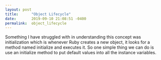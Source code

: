 ```yaml
---
layout: post
title:      "Object Lifecycle"
date:       2019-09-10 21:08:51 -0400
permalink:  object_lifecycle
---
```



Something I have struggled with in understanding this concept was initialization which is whenever Ruby creates a new object, it looks for a method named initialize and executes it. So one simple thing we can do is use an initialize method to put default values into all the instance variables.



